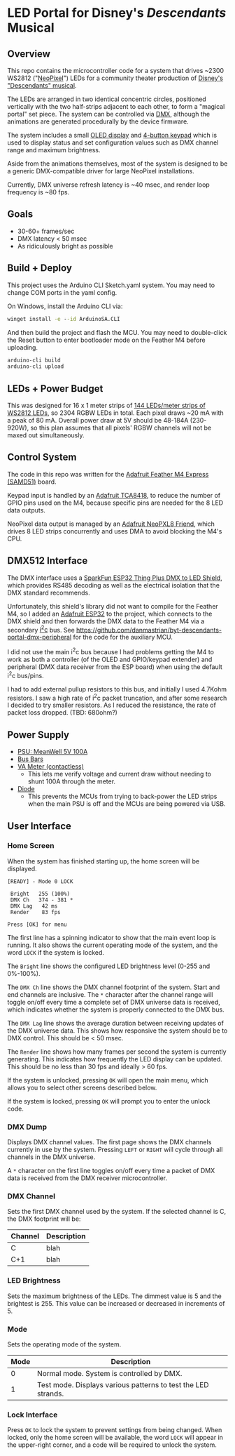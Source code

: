 # LED Portal for Disney's _Descendants_ Musical

## Overview

This repo contains the microcontroller code for a system that drives ~2300 WS2812 ("[NeoPixel](https://learn.adafruit.com/adafruit-neopixel-uberguide/the-magic-of-neopixels)") LEDs
for a community theater production of [Disney's "Descendants" musical](https://www.mtishows.com/disneys-descendants-the-musical).

The LEDs are arranged in two identical concentric circles, positioned vertically with the two half-strips adjacent to each other, to form a "magical portal" set piece. The system can be controlled via
[DMX](https://en.wikipedia.org/wiki/DMX512), although the animations are generated procedurally by the device firmware.

The system includes a small [OLED display](https://www.amazon.com/dp/B08CDN5PSJ) and [4-button keypad](https://www.adafruit.com/product/1332) which is used to display status and set configuration values such as DMX channel range and maximum brightness.

Aside from the animations themselves, most of the system is designed to be a generic DMX-compatible driver for large NeoPixel installations.

Currently, DMX universe refresh latency is ~40 msec, and render loop frequency is ~80 fps.

## Goals

- 30-60+ frames/sec
- DMX latency < 50 msec
- As ridiculously bright as possible

## Build + Deploy

This project uses the Arduino CLI Sketch.yaml system. You may need to change COM ports in the yaml config.

On Windows, install the Arduino CLI via:

```cmd
winget install -e --id ArduinoSA.CLI
```

And then build the project and flash the MCU. You may need to double-click the Reset button to enter bootloader mode on the Feather M4 before uploading.

```cmd
arduino-cli build
arduino-cli upload
```

## LEDs + Power Budget

This was designed for 16 x 1 meter strips of [144 LEDs/meter strips of WS2812 LEDs](https://www.amazon.com/dp/B079ZRLMQR), so 2304 RGBW LEDs in total. Each pixel draws ~20 mA with a peak of 80 mA. Overall power draw at 5V should be 48-184A (230-920W), so this plan assumes that all pixels' RGBW channels will not be maxed out simultaneously.

## Control System

The code in this repo was written for the [Adafruit Feather M4 Express (SAMD51)](https://www.adafruit.com/product/3857) board.

Keypad input is handled by an [Adafruit TCA8418](https://www.adafruit.com/product/4918), to reduce the number of GPIO pins used on the M4,
because specific pins are needed for the 8 LED data outputs.

NeoPixel data output is managed by an [Adafruit NeoPXL8 Friend](https://www.adafruit.com/product/3975), which drives 8 LED strips concurrently
and uses DMA to avoid blocking the M4's CPU.

## DMX512 Interface

The DMX interface uses a [SparkFun ESP32 Thing Plus DMX to LED Shield](https://www.sparkfun.com/sparkfun-esp32-thing-plus-dmx-to-led-shield.html),
which provides RS485 decoding as well as the electrical isolation that the DMX standard recommends.

Unfortunately, this shield's library did not want
to compile for the Feather M4, so I added an [Adafruit ESP32](https://www.adafruit.com/product/3405) to the project, which connects to the
DMX shield and then forwards the DMX data to the Feather M4 via a secondary [i<sup>2</sup>c](https://en.wikipedia.org/wiki/I%C2%B2C) bus.
See https://github.com/danmastrian/byt-descendants-portal-dmx-peripheral for the code for the auxiliary MCU.

I did not use the main i<sup>2</sup>c bus because I had problems getting the M4 to work as both a controller (of the OLED and GPIO/keypad extender)
and peripheral (DMX data receiver from the ESP board) when using the default i<sup>2</sup>c bus/pins.

I had to add external pullup resistors to this bus, and initially I used 4.7Kohm resistors.
I saw a high rate of i<sup>2</sup>c packet truncation, and after some research I decided to try smaller resistors.
As I reduced the resistance, the rate of packet loss dropped. (TBD: 680ohm?)

## Power Supply

- [PSU: MeanWell 5V 100A](https://www.mouser.com/ProductDetail/MEAN-WELL/SE-600-5?qs=%252B6mEGs9UJHz4R8iFicJasg%3D%3D&countryCode=US&currencyCode=USD)
- [Bus Bars](https://www.amazon.com/dp/B07KVW7F5X)
- [VA Meter (contactless)](https://www.amazon.com/dp/B0BFJ5NV5L)
  - This lets me verify voltage and current draw without needing to shunt 100A through the meter.
- [Diode](https://www.amazon.com/dp/B0C1V6Y8ND)
  - This prevents the MCUs from trying to back-power the LED strips when the main PSU is off and the MCUs are being powered via USB.

## User Interface

### Home Screen

When the system has finished starting up, the home screen will be displayed.

```
[READY] - Mode 0 LOCK

 Bright   255 (100%)
 DMX Ch   374 - 381 *
 DMX Lag   42 ms     
 Render    83 fps

Press [OK] for menu
```

The first line has a spinning indicator to show that the main event loop is running.
It also shows the current operating mode of the system, and the word `LOCK` if the system is locked.

The `Bright` line shows the configured LED brightness level (0-255 and 0%-100%).

The `DMX Ch` line shows the DMX channel footprint of the system. Start and end channels are inclusive.
The `*` character after the channel range will toggle on/off every time a complete set of DMX universe data is received,
which indicates whether the system is properly connected to the DMX bus.

The `DMX Lag` line shows the average duration between receiving updates of the DMX universe data.
This shows how responsive the system should be to DMX control. This should be < 50 msec.

The `Render` line shows how many frames per second the system is currently generating.
This indicates how frequently the LED display can be updated. This should be no less than 30 fps and ideally > 60 fps.

If the system is unlocked, pressing `OK` will open the main menu, which allows you to select other screens described below.

If the system is locked, pressing `OK` will prompt you to enter the unlock code.

### DMX Dump

Displays DMX channel values. The first page shows the DMX channels currently in use by the system.
Pressing `LEFT` or `RIGHT` will cycle through all channels in the DMX universe.

A `*` character on the first line toggles on/off every time a packet of DMX data is received from the DMX receiver microcontroller.

### DMX Channel

Sets the first DMX channel used by the system. If the selected channel is C, the DMX footprint will be:

|Channel|Description|
|-------|-----------|
|C|blah|
|C+1|blah|

### LED Brightness

Sets the maximum brightness of the LEDs. The dimmest value is 5 and the brightest is 255.
This value can be increased or decreased in increments of 5.

### Mode

Sets the operating mode of the system.

|Mode|Description|
|-------|-----------|
|0|Normal mode. System is controlled by DMX.|
|1|Test mode. Displays various patterns to test the LED strands.|

### Lock Interface

Press `OK` to lock the system to prevent settings from being changed.
When locked, only the home screen will be available, the word `LOCK` will appear in the upper-right corner, and a code will be required to unlock the system.
